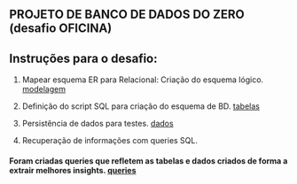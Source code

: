 ## PROJETO DE BANCO DE DADOS DO ZERO (desafio OFICINA)
## Instruções para o desafio:
1.  Mapear esquema ER para Relacional: Criação do esquema lógico. [modelagem](./ordem_servico.jpg)

2. Definição do script SQL para criação do esquema de BD. [tabelas](./tabelas.sql)

3.  Persistência de dados para testes. [dados](./dados_persistidos.sql)

4. Recuperação de informações com queries SQL. 
#### Foram criadas queries que refletem as tabelas e dados criados de forma a extrair melhores insights. [queries](./queries.sql)